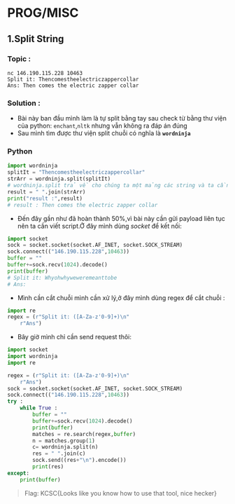 # **PROG/MISC**
## 1.Split String
### Topic :
    nc 146.190.115.228 10463
    Split it: Thencomestheelectriczappercollar
    Ans: Then comes the electric zapper collar
### Solution :
+ Bài này ban đầu mình làm là tự split bằng tay sau check từ bằng thư viện của python: `enchant`,`nltk` nhưng vẫn không ra đáp án đúng
+ Sau mình tìm được thư viện split chuỗi có nghĩa là **`wordninja`**
### Python
```python
import wordninja
splitIt = "Thencomestheelectriczappercollar"
strArr = wordninja.split(splitIt)
# wordninja.split trả về cho chúng ta một mảng các string và ta cần join chúng thành chuỗi
result = " ".join(strArr)
print("result :",result)
# result : Then comes the electric zapper collar
```
+ Đến đây gần như đã hoàn thành 50%,vì bài này cần gửi payload liên tục nên ta cần viết script.Ở đây mình dùng *socket* để kết nối:
```Python
import socket
sock = socket.socket(socket.AF_INET, socket.SOCK_STREAM)
sock.connect(("146.190.115.228",10463))
buffer = ""
buffer+=sock.recv(1024).decode()    
print(buffer)
# Split it: Whyohwhyweweremeanttobe
# Ans:
```
+ Mình cần cắt chuỗi mình cần xử lý,ở đây mình dùng regex để cắt chuỗi :
```Python
import re
regex = (r"Split it: ([A-Za-z'0-9]+)\n"
	r"Ans")
```
+ Bây giờ mình chỉ cần send request thôi:
```Python
import socket
import wordninja
import re

regex = (r"Split it: ([A-Za-z'0-9]+)\n"
	r"Ans")
sock = socket.socket(socket.AF_INET, socket.SOCK_STREAM)
sock.connect(("146.190.115.228",10463))
try :
    while True :
        buffer = ""
        buffer+=sock.recv(1024).decode()
        print(buffer)
        matches = re.search(regex,buffer)
        n = matches.group(1)
        c= wordninja.split(n)
        res = " ".join(c)
        sock.send((res+"\n").encode())
        print(res)
except:
    print(buffer)
```
> Flag: KCSC{Looks like you know how to use that tool, nice hecker}